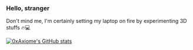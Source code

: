 ### Hello, stranger

Don't mind me, I'm certainly setting my laptop on fire by experimenting 3D stuffs 🔥💻

[![0xAxiome's GitHub stats](https://github-readme-stats.vercel.app/api/?username=0xaxiome&count_private=true&theme=vision-friendly-dark)](https://github.com/0xAxiome)

